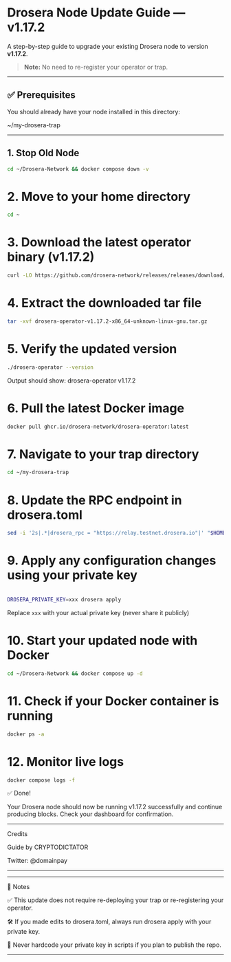 # Drosera Node Update Guide — v1.17.2

A step-by-step guide to upgrade your existing Drosera node to version **v1.17.2**.

> **Note:** No need to re-register your operator or trap.

---

## ✅ Prerequisites

You should already have your node installed in this directory:

~/my-drosera-trap

---

## 1. Stop Old Node


```bash
cd ~/Drosera-Network && docker compose down -v
```


# 2. Move to your home directory


```bash
cd ~
```

# 3. Download the latest operator binary (v1.17.2)

```bash
curl -LO https://github.com/drosera-network/releases/releases/download/v1.17.2/drosera-operator-v1.17.2-x86_64-unknown-linux-gnu.tar.gz
```

# 4. Extract the downloaded tar file

```bash
tar -xvf drosera-operator-v1.17.2-x86_64-unknown-linux-gnu.tar.gz
```

# 5. Verify the updated version
```bash
./drosera-operator --version
```
Output should show: drosera-operator v1.17.2


# 6. Pull the latest Docker image
```bash
docker pull ghcr.io/drosera-network/drosera-operator:latest
```

# 7. Navigate to your trap directory
```bash
cd ~/my-drosera-trap
```


# 8. Update the RPC endpoint in drosera.toml

```bash
sed -i '2s|.*|drosera_rpc = "https://relay.testnet.drosera.io"|' "$HOME/my-drosera-trap/drosera.toml"
```
# 9. Apply any configuration changes using your private key
```bash

DROSERA_PRIVATE_KEY=xxx drosera apply
```
Replace `xxx` with your actual private key (never share it publicly)

# 10. Start your updated node with Docker

```bash
cd ~/Drosera-Network && docker compose up -d
```

# 11. Check if your Docker container is running

```bash
docker ps -a
```

# 12. Monitor live logs

```bash
docker compose logs -f
```


✅ Done!

Your Drosera node should now be running v1.17.2 successfully and continue producing blocks.
Check your dashboard for confirmation.


---

Credits


Guide by CRYPTODICTATOR

Twitter: @domainpay

---
---

📌 Notes

✅ This update does not require re-deploying your trap or re-registering your operator.

🛠️ If you made edits to drosera.toml, always run drosera apply with your private key.

🔐 Never hardcode your private key in scripts if you plan to publish the repo.

---
